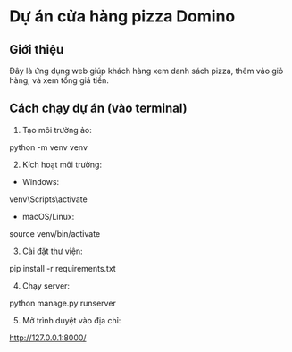 
# Dự án cửa hàng pizza Domino

## Giới thiệu

Đây là ứng dụng web giúp khách hàng xem danh sách pizza, thêm vào giỏ hàng, và xem tổng giá tiền.

## Cách chạy dự án (vào terminal)

1. Tạo môi trường ảo:

python -m venv venv

2. Kích hoạt môi trường:

- Windows:

venv\Scripts\activate

- macOS/Linux:

source venv/bin/activate

3. Cài đặt thư viện:

pip install -r requirements.txt

4. Chạy server:

python manage.py runserver

5. Mở trình duyệt vào địa chỉ:

http://127.0.0.1:8000/

